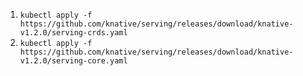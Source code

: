 1. `kubectl apply -f https://github.com/knative/serving/releases/download/knative-v1.2.0/serving-crds.yaml`
2. `kubectl apply -f https://github.com/knative/serving/releases/download/knative-v1.2.0/serving-core.yaml`
